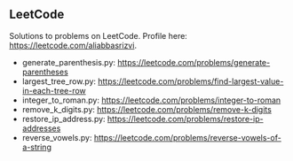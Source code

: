 ## LeetCode

Solutions to problems on LeetCode. Profile here: https://leetcode.com/aliabbasrizvi.

- generate_parenthesis.py: https://leetcode.com/problems/generate-parentheses
- largest_tree_row.py: https://leetcode.com/problems/find-largest-value-in-each-tree-row
- integer_to_roman.py: https://leetcode.com/problems/integer-to-roman
- remove_k_digits.py: https://leetcode.com/problems/remove-k-digits
- restore_ip_address.py: https://leetcode.com/problems/restore-ip-addresses
- reverse_vowels.py: https://leetcode.com/problems/reverse-vowels-of-a-string
